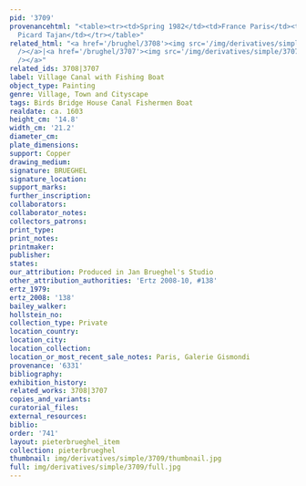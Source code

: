 ```yaml
---
pid: '3709'
provenancehtml: "<table><tr><td>Spring 1982</td><td>France Paris</td><td>Sale Ader
  Picard Tajan</td></tr></table>"
related_html: "<a href='/brughel/3708'><img src='/img/derivatives/simple/3708/thumbnail.jpg'
  /></a>|<a href='/brughel/3707'><img src='/img/derivatives/simple/3707/thumbnail.jpg'
  /></a>"
related_ids: 3708|3707
label: Village Canal with Fishing Boat
object_type: Painting
genre: Village, Town and Cityscape
tags: Birds Bridge House Canal Fishermen Boat
realdate: ca. 1603
height_cm: '14.8'
width_cm: '21.2'
diameter_cm:
plate_dimensions:
support: Copper
drawing_medium:
signature: BRUEGHEL
signature_location:
support_marks:
further_inscription:
collaborators:
collaborator_notes:
collectors_patrons:
print_type:
print_notes:
printmaker:
publisher:
states:
our_attribution: Produced in Jan Brueghel's Studio
other_attribution_authorities: 'Ertz 2008-10, #138'
ertz_1979:
ertz_2008: '138'
bailey_walker:
hollstein_no:
collection_type: Private
location_country:
location_city:
location_collection:
location_or_most_recent_sale_notes: Paris, Galerie Gismondi
provenance: '6331'
bibliography:
exhibition_history:
related_works: 3708|3707
copies_and_variants:
curatorial_files:
external_resources:
biblio:
order: '741'
layout: pieterbrueghel_item
collection: pieterbrueghel
thumbnail: img/derivatives/simple/3709/thumbnail.jpg
full: img/derivatives/simple/3709/full.jpg
---
```

